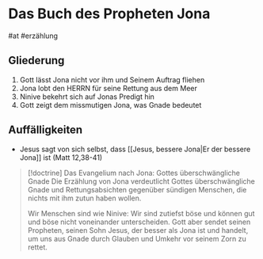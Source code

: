 # Das Buch des Propheten Jona

#at #erzählung

## Gliederung

1. Gott lässt Jona nicht vor ihm und Seinem Auftrag fliehen
2. Jona lobt den HERRN für seine Rettung aus dem Meer
3. Ninive bekehrt sich auf Jonas Predigt hin
4. Gott zeigt dem missmutigen Jona, was Gnade bedeutet

## Auffälligkeiten

- Jesus sagt von sich selbst, dass [[Jesus, bessere Jona|Er der bessere Jona]] ist (Matt 12,38-41)

> [!doctrine] Das Evangelium nach Jona: Gottes überschwängliche Gnade
> Die Erzählung von Jona verdeutlicht Gottes überschwängliche Gnade und Rettungsabsichten gegenüber sündigen Menschen, die nichts mit ihm zutun haben wollen.
> 
> Wir Menschen sind wie Ninive: Wir sind zutiefst böse und können gut und böse nicht voneinander unterscheiden. Gott aber sendet seinen Propheten, seinen Sohn Jesus, der besser als Jona ist und handelt, um uns aus Gnade durch Glauben und Umkehr vor seinem Zorn zu rettet.